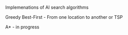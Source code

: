 Implemenations of AI search algorithms

Greedy Best-First - From one location to another or TSP

A* - in progress
